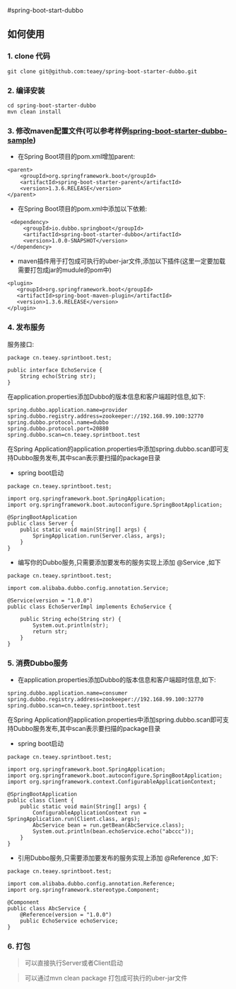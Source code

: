 #spring-boot-start-dubbo

## 如何使用

### 1. clone 代码

```
git clone git@github.com:teaey/spring-boot-starter-dubbo.git
```

### 2. 编译安装

```
cd spring-boot-starter-dubbo
mvn clean install
```


### 3. 修改maven配置文件(可以参考样例[spring-boot-starter-dubbo-sample](https://github.com/teaey/spring-boot-starter-dubbo-sample))

* 在Spring Boot项目的pom.xml增加parent:
```
<parent>
    <groupId>org.springframework.boot</groupId>
    <artifactId>spring-boot-starter-parent</artifactId>
    <version>1.3.6.RELEASE</version>
</parent>
 ```

* 在Spring Boot项目的pom.xml中添加以下依赖:
```
 <dependency>
     <groupId>io.dubbo.springboot</groupId>
     <artifactId>spring-boot-starter-dubbo</artifactId>
     <version>1.0.0-SNAPSHOT</version>
 </dependency>
 ```

 * maven插件用于打包成可执行的uber-jar文件,添加以下插件(这里一定要加载需要打包成jar的mudule的pom中)
 ```
<plugin>
    <groupId>org.springframework.boot</groupId>
    <artifactId>spring-boot-maven-plugin</artifactId>
    <version>1.3.6.RELEASE</version>
</plugin>
  ```

### 4. 发布服务

服务接口:

```
package cn.teaey.sprintboot.test;

public interface EchoService {
    String echo(String str);
}

```


在application.properties添加Dubbo的版本信息和客户端超时信息,如下:
```
spring.dubbo.application.name=provider
spring.dubbo.registry.address=zookeeper://192.168.99.100:32770
spring.dubbo.protocol.name=dubbo
spring.dubbo.protocol.port=20880
spring.dubbo.scan=cn.teaey.sprintboot.test
```


在Spring Application的application.properties中添加spring.dubbo.scan即可支持Dubbo服务发布,其中scan表示要扫描的package目录
* spring boot启动
```
package cn.teaey.sprintboot.test;

import org.springframework.boot.SpringApplication;
import org.springframework.boot.autoconfigure.SpringBootApplication;

@SpringBootApplication
public class Server {
    public static void main(String[] args) {
        SpringApplication.run(Server.class, args);
    }
}

```
* 编写你的Dubbo服务,只需要添加要发布的服务实现上添加 @Service ,如下
```
package cn.teaey.sprintboot.test;

import com.alibaba.dubbo.config.annotation.Service;

@Service(version = "1.0.0")
public class EchoServerImpl implements EchoService {

    public String echo(String str) {
        System.out.println(str);
        return str;
    }
}

```

### 5. 消费Dubbo服务
* 在application.properties添加Dubbo的版本信息和客户端超时信息,如下:
```
spring.dubbo.application.name=consumer
spring.dubbo.registry.address=zookeeper://192.168.99.100:32770
spring.dubbo.scan=cn.teaey.sprintboot.test
```
在Spring Application的application.properties中添加spring.dubbo.scan即可支持Dubbo服务发布,其中scan表示要扫描的package目录

* spring boot启动
```
package cn.teaey.sprintboot.test;

import org.springframework.boot.SpringApplication;
import org.springframework.boot.autoconfigure.SpringBootApplication;
import org.springframework.context.ConfigurableApplicationContext;

@SpringBootApplication
public class Client {
    public static void main(String[] args) {
        ConfigurableApplicationContext run = SpringApplication.run(Client.class, args);
        AbcService bean = run.getBean(AbcService.class);
        System.out.println(bean.echoService.echo("abccc"));
    }
}

```
* 引用Dubbo服务,只需要添加要发布的服务实现上添加 @Reference ,如下:
```
package cn.teaey.sprintboot.test;

import com.alibaba.dubbo.config.annotation.Reference;
import org.springframework.stereotype.Component;

@Component
public class AbcService {
    @Reference(version = "1.0.0")
    public EchoService echoService;
}
```

### 6. 打包

> 可以直接执行Server或者Client启动

> 可以通过mvn clean package 打包成可执行的uber-jar文件